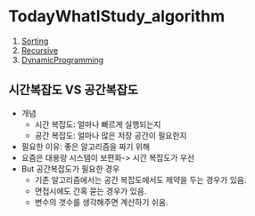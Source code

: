 # TodayWhatIStudy_algorithm

1. [Sorting](sorting)
2. [Recursive](Recursive)
3. [DynamicProgramming](DynamicProgramming)




## 시간복잡도 VS 공간복잡도
- 개념
    - 시간 복잡도: 얼마나 빠르게 실행되는지
    - 공간 복잡도: 얼마나 많은 저장 공간이 필요한지
- 필요한 이유: 좋은 알고리즘을 짜기 위해
- 요즘은 대용량 시스템이 보편화-> 시간 복잡도가 우선
- But 공간복잡도가 필요한 경우
    - 기존 알고리즘에서는 공간 복잡도에서도 제약을 두는 경우가 있음.
    - 면접시에도 간혹 묻는 경우가 있음.
    - 변수의 갯수를 생각해주면 계산하기 쉬움.

